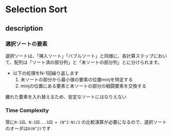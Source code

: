 # Selection Sort

## description

### 選択ソートの要素

選択ソートは、「挿入ソート」「バブルソート」と同様に、各計算ステップにおいて、配列は「ソート済の部分列」と「未ソートの部分列」とに分けられます。

- 以下の処理をN-1回繰り返します
  1. 未ソートの部分から最小値の要素の位置minjを特定する
  1. minjの位置にある要素と未ソートの部分の戦闘要素を交換する

離れた要素を入れ替えるため、安定なソートにはなりえない

### Time Complexity

常に`N-1回、N-2回...1回 = (N^2-N)/2` の比較演算が必要になるので、選択ソートのオーダは`O(N^2)`です
